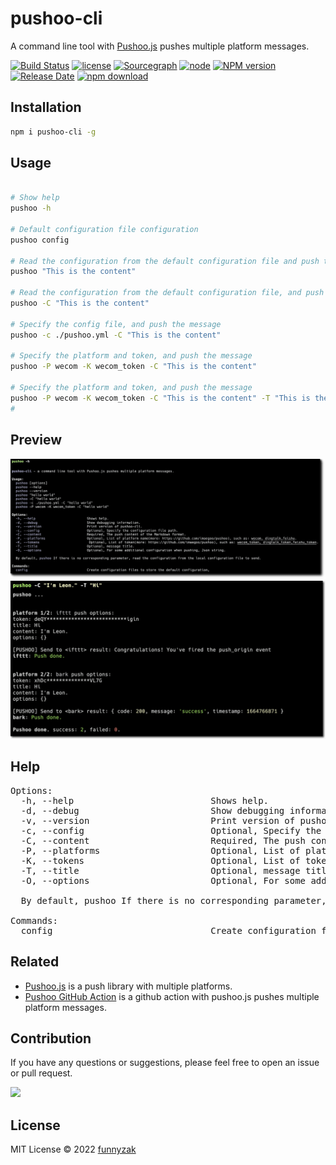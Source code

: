 # pushoo-cli

A command line tool with [Pushoo.js](https://github.com/imaegoo/pushoo) pushes multiple platform messages.

[![Build Status][build-status-image]][build-status]
[![license][license-image]][repository-url]
[![Sourcegraph][sg-image]][sg-url]
[![node](https://img.shields.io/node/v/pushoo-cli.svg)](https://nodejs.org/)
[![NPM version][npm-image]][npm-url]
[![Release Date][rle-image]][rle-url]
[![npm download][download-image]][download-url]
<!--[![GitHub repo size][repo-size-image]][repository-url]-->

[repo-size-image]: https://img.shields.io/github/repo-size/funnyzak/pushoo-cli
[build-status-image]: https://github.com/funnyzak/pushoo-cli/actions/workflows/ci.yml/badge.svg
[build-status]: https://github.com/funnyzak/pushoo-cli/actions
[license-image]: https://img.shields.io/github/license/funnyzak/pushoo-cli.svg?style=flat-square
[repository-url]: https://github.com/funnyzak/pushoo-cli
[npm-image]: https://img.shields.io/npm/v/pushoo-cli.svg?style=flat-square
[npm-url]: https://npmjs.org/package/pushoo-cli
[download-image]: https://img.shields.io/npm/dm/pushoo-cli.svg?style=flat-square
[download-url]: https://npmjs.org/package/pushoo-cli
[sg-image]: https://img.shields.io/badge/view%20on-Sourcegraph-brightgreen.svg?style=flat-square
[sg-url]: https://sourcegraph.com/github.com/funnyzak/pushoo-cli
[rle-image]: https://img.shields.io/github/release-date/funnyzak/pushoo-cli.svg
[rle-url]: https://github.com/funnyzak/pushoo-cli/releases/latest

## Installation

```sh
npm i pushoo-cli -g
```

## Usage

```sh

# Show help
pushoo -h

# Default configuration file configuration
pushoo config

# Read the configuration from the default configuration file and push the message
pushoo "This is the content"

# Read the configuration from the default configuration file, and push the message
pushoo -C "This is the content"

# Specify the config file, and push the message
pushoo -c ./pushoo.yml -C "This is the content"

# Specify the platform and token, and push the message
pushoo -P wecom -K wecom_token -C "This is the content"

# Specify the platform and token, and push the message
pushoo -P wecom -K wecom_token -C "This is the content" -T "This is the title"
#
```

## Preview

![show help](https://raw.githubusercontent.com/funnyzak/pushoo-cli/main/public/assets/help.png)
![push](https://raw.githubusercontent.com/funnyzak/pushoo-cli/main/public/assets/push.png)

## Help

<pre>
Options:
  -h, --help                          Shows help.
  -d, --debug                         Show debugging information.
  -v, --version                       Print version of pushoo-cli.
  -c, --config                        Optional, Specify the configuration file path.
  -C, --content                       Required, The push content of the Markdown format.
  -P, --platforms                     Optional, List of platform name(more: https://github.com/imaegoo/pushoo), such as: wecom, dingtalk, feishu
  -K, --tokens                        Optional, List of token(more: https://github.com/imaegoo/pushoo), such as: wecom_token, dingtalk_token, feishu_token
  -T, --title                         Optional, message title.
  -O, --options                       Optional, For some additional configuration when pushing, Json string.

  By default, pushoo If there is no corresponding parameter, read the configuration from the local configuration file to send.

Commands:
  config                              Create configuration files to store the default configuration.
</pre>

## Related

- [Pushoo.js](https://github.com/imaegoo/pushoo) is a push library with multiple platforms.
- [Pushoo GitHub Action](https://github.com/funnyzak/pushoo-action) is a github action with pushoo.js pushes multiple platform messages.

## Contribution

If you have any questions or suggestions, please feel free to open an issue or pull request.

<a href="https://github.com/funnyzak/pushoo-cli/graphs/contributors">
  <img src="https://contrib.rocks/image?repo=funnyzak/pushoo-cli" />
</a>

## License

MIT License © 2022 [funnyzak](https://github.com/funnyzak)

